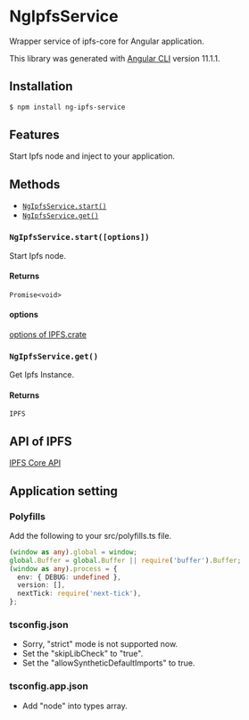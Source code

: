 # NgIpfsService

Wrapper service of ipfs-core for Angular application.

This library was generated with [Angular CLI](https://github.com/angular/angular-cli) version 11.1.1.

## Installation

```bash
$ npm install ng-ipfs-service
```

## Features

Start Ipfs node and inject to your application.

## Methods

- [`NgIpfsService.start()`](#NgIpfsServicestart)
- [`NgIpfsService.get()`](#NgIpfsServiceget)

### `NgIpfsService.start([options])`

Start Ipfs node.

#### Returns

`Promise<void>`

#### options

[options of IPFS.crate](https://github.com/ipfs/js-ipfs/blob/master/docs/MODULE.md#ipfscreateoptions)

### `NgIpfsService.get()`

Get Ipfs Instance.

#### Returns

`IPFS`

## API of IPFS

[IPFS Core API](https://github.com/ipfs/js-ipfs/tree/master/docs/core-api#ipfs-core-api)

## Application setting

### Polyfills

Add the following to your src/polyfills.ts file.

```polyfills.ts
(window as any).global = window;
global.Buffer = global.Buffer || require('buffer').Buffer;
(window as any).process = {
  env: { DEBUG: undefined },
  version: [],
  nextTick: require('next-tick'),
};
```

### tsconfig.json

- Sorry, "strict" mode is not supported now.
- Set the "skipLibCheck" to "true".
- Set the "allowSyntheticDefaultImports" to true.

### tsconfig.app.json

- Add "node" into types array.
